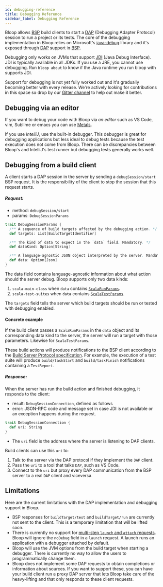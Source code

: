 ```yaml
---
id: debugging-reference
title: Debugging Reference
sidebar_label: Debugging Reference
---
```


Bloop allows [BSP][bsp] build clients to start a [DAP][dap] (Debugging
Adapter Protocol) session to run a project or its tests. The core of the
debugging implementation in Bloop relies on Microsoft's [java-debug][]
library and it's exposed through [DAP][dap] support in [BSP][bsp].

Debugging only works on JVMs that support [JDI][jdi] (Java Debug Interface). JDI
is typically available in all JDKs. If you use a JRE, you cannot use
debugging. Run `bloop about` to know if the Java runtime you run bloop with
supports JDI.

Support for debugging is not yet fully worked out and it's gradually becoming
better with every release. We're actively looking for contributions in this
space so drop by our [Gitter channel][gitter] to help out make it better.

## Debugging via an editor

If you want to debug your code with Bloop via *an editor* such as VS Code,
vim, Sublime or emacs you can use [Metals][metals].

If you use *IntelliJ*, use the built-in debugger. This debugger is great for
debugging applications but less ideal to debug tests because the test
execution does not come from Bloop. There can be discrepancies between
Bloop's and IntelliJ's test runner but debugging tests generally works well.

## Debugging from a build client

A client starts a DAP session in the server by sending a `debugSession/start`
BSP request. It is the responsibility of the client to stop the session that
this request starts.

##### Request:

* method: `debugSession/start`
* params: `DebugSessionParams`

```scala
trait DebugSessionParams {
  /** A sequence of build targets affected by the debugging action. */
  def targets: List[BuildTargetIdentifier]

  /** The kind of data to expect in the `data` field. Mandatory. */
  def dataKind: Option[String]

  /** A language-agnostic JSON object interpreted by the server. Mandatory. */
  def data: Option[Json]
}
```

The data field contains language-agnostic information about what action
should the server debug. Bloop supports only two data kinds:

1. `scala-main-class` when `data` contains [`ScalaRunParams`]( https://github.com/scalacenter/bsp/blob/master/docs/bsp.md#scala-run-params).
1. `scala-test-suites` when `data` contains [`ScalaTestParams`]( https://github.com/scalacenter/bsp/blob/master/docs/bsp.md#scala-test-params).

The `targets` field tells the server which build targets should be run or
tested with debugging enabled.

#### Concrete example

If the build client passes a `ScalaRunParams` in the `data` object and its
corresponding data kind to the server, the server will run a target with
those parameters. Likewise for `ScalaTestParams`.

These build actions will produce notifications to the BSP client according to
the [Build Server Protocol specification][bsp]. For example, the execution of
a test suite will produce `build/taskStart` and `build/taskFinish`
notifications containing a `TestReport`.

##### Response:

When the server has run the build action and finished debugging, it responds to the client:

* result: `DebugSessionConnection`, defined as follows
* error: JSON-RPC code and message set in case JDI is not available or an exception happens during the request.

```scala
trait DebugSessionConnection {
  def uri: String
}
```

- The `uri` field is the address where the server is listening to DAP clients.

Build clients can use this `uri` to:

1. Talk to the server via the DAP protocol if they implement the `DAP` client.
2. Pass the `uri` to a tool that talks `DAP`, such as VS Code.
3. Connect to the `uri` but proxy every DAP communication from the BSP server
   to a real `DAP` client and viceversa.

## Limitations

Here are the current limitations with the DAP implementation and debugging support in Bloop.

* BSP responses for `buildTarget/test` and `buildTarget/run` are currently not
  sent to the client. This is a temporary limitation that will be lifted soon.
* There is currently no support for [multi-step `launch` and `attach`
  requests](https://microsoft.github.io/debug-adapter-protocol/specification#Requests_Attach).
  Bloop will ignore the `noDebug` field in a `launch` request. A launch runs
  an application with a debugger attached by default.
* Bloop will use the JVM options from the build target when starting a
  debugger. There is currently no way to allow the users to programmatically change them.
* Bloop does not implement some DAP requests to obtain completions or
  information about sources. If you want to support these, you can have your
  build client run a proxy DAP server that lets Bloop take care of the
  heavy-lifting and that only responds to these client requests.

[dap]: https://microsoft.github.io/debug-adapter-protocol/
[bsp]: https://github.com/scalacenter/bsp/blob/master/docs/bsp.md
[java-debug]: https://github.com/microsoft/java-debug/
[metals]: https://scalameta.org/metals/
[gitter]: https://gitter.im/scalacenter/bloop
[jdi]: https://docs.oracle.com/javase/7/docs/jdk/api/jpda/jdi/